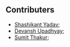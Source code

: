 ## Contributers
- [Shashikant Yadav](https://www.linkedin.com/in/shashikant-yadav-ab774119b/);
- [Devansh Upadhyay](https://www.linkedin.com/in/devanshupadhyayofficial/);
- [Sumit Thakur](https://www.linkedin.com/in/sumit-thakur-089a1a19a/);
